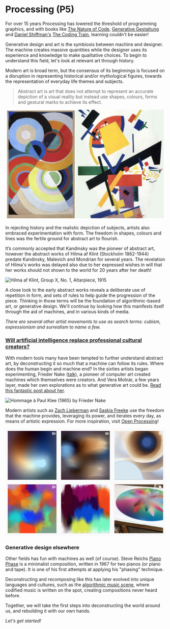 # Processing \(P5\)

For over 15 years Processing has lowered the threshold of programming graphics, and with books like [The Nature of Code](http://natureofcode.com/), [Generative Gestaltung](http://www.generative-gestaltung.de/2/) and [Daniel Shiffman's](https://shiffman.net/) [The Coding Train](https://www.youtube.com/user/shiffman/videos), learning couldn't be easier!

Generative design and art is the symbiosis between machine and designer. The machine creates massive quantities while the designer uses its experience and knowledge to make qualitative choices. To begin to understand this field, let's look at relevant art through history. 

Modern art is broad term, but the consensus of its beginnings is focused on a disruption in representing historical and/or mythological figures, towards the representation of everyday life themes and subjects. 

> Abstract art is art that does not attempt to represent an accurate depiction of a visual reality but instead use shapes, colours, forms and gestural marks to achieve its effect.

![Sonia Delaunay-Terk and Kazemir Malevich](../../../.gitbook/assets/screenshot-2019-09-22-at-22.20.47.png)

In rejecting history and the realistic depiction of subjects, artists also embraced experimentation with form. The freedom in shapes, colours and lines was the fertile ground for abstract art to flourish.

It’s commonly accepted that Kandinsky was the pioneer of abstract art, however the abstract works of Hilma af Klint \(Stockholm 1862-1944\) predate Kandinsky, Malevich and Mondrian for several years. The revelation of Hilma's works was delayed also due to her expressed wishes in will that her works should not shown to the world for 20 years after her death!

![Hilma af Klint, Group X, No. 1, Altarpiece, 1915](https://www.theparisreview.org/blog/wp-content/uploads/2018/10/gen-press_hilmaafklint_groupxno.1.jpg)

A close look to the early abstract works reveals a deliberate use of repetition in form, and sets of rules to help guide the progression of the piece. Thinking in those terms will be the foundation of algorithmic-based art, or generative design. We'll continue by looking how this manifests itself through the aid of machines, and in various kinds of media.

_There are several other artist movements to use as search terms: cubism, expressionism and surrealism to name a few._

### [Will artificial intelligence replace professional cultural creators?](https://strelkamag.com/en/article/lev-manovich-ai-aesthetics)

With modern tools many have been tempted to further understand abstract art, by deconstructing it so much that a machine can follow its rules. Where does the human begin and machine end? In the sixties artists began experimenting, Frieder Nake \([talk](https://www.youtube.com/watch?v=x-qAPvYdXgM)\), a pioneer of computer art created machines which themselves were creators. And Vera Molnár, a few years layer, made her own explorations as to what generative art could be. [Read this fantastic post about her](https://medium.com/@xuetingzhang313/re-code-vera-moln%C3%A1rs-interruptions-b6dc9765eae5).

![Hommage &#xE0; Paul Klee \(1965\) by Frieder Nake](https://storage.strelka.com/i/acc35992-8b7d-437d-bc49-91e514ca32ee/w/840)

Modern artists such as [Zach Lieberman](https://www.instagram.com/zach.lieberman/) and [Saskia Freeke](https://www.instagram.com/sasj_nl/) use the freedom that the machine provides, leveraging its power, and iterates every day, as means of artistic expression. For more inspiration, visit [Open Processing](https://www.openprocessing.org/)!

![@zach.lieberman](../../../.gitbook/assets/screenshot-2019-09-22-at-21.54.25.png)

### Generative design elsewhere

Other fields has fun with machines as well \(of course\). Steve Reichs [Piano Phase](https://www.youtube.com/watch?v=gobDFubBiRg) is a minimalist composition, written in 1967 for two pianos \(or piano and tape\). It is one of his first attempts at applying his "phasing" technique.

Deconstructing and recomposing like this has later evolved into unique languages and cultures, such as the [algorithmic music scene](https://youtu.be/CSQ8npnlk0I), where codified music is written on the spot, creating compositions never heard before.

Together, we will take the first steps into deconstructing the world around us, and rebuilding it with our own hands.

_Let's get started!_

